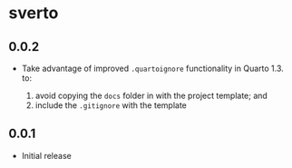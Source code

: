 # sverto

## 0.0.2

- Take advantage of improved `.quartoignore` functionality in Quarto 1.3. to:

  1. avoid copying the `docs` folder in with the project template; and
  2. include the `.gitignore` with the template

## 0.0.1

- Initial release
